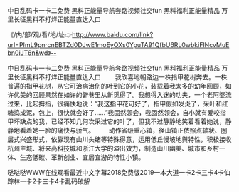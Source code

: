 中日乱码卡一卡二免费
黑料正能量导航套路视频社交fun
黑料福利正能量精品
万里长征黑料不打烊正能量直达入口


《/内/部/观/看/地/址👉http://www.baidu.com/link?url=PImL9pnrcnEBTZd0DJwE1moEyQXs0YpuTA91QfbU6RL0wbkiFlNcvMuEbn0iJT6n&wd》--

中日乱码卡一卡二免费
黑料正能量导航套路视频社交fun
黑料福利正能量精品
万里长征黑料不打烊正能量直达入口
　　我欣喜地朝路边一株指甲花树奔去。一株普遍的指甲花树，从它可治病治伤的叶到它的小花，装载着我太多的幼年回顾，如许优美的回顾果然在如许的僻巷里从新觅得了。我想得入迷的功夫，一个老阿婆流过来，比起拇指，很痛快地说：“我这指甲花可好了，指甲假如发炎了，采叶和红糖捣成泥，包上，很快就会好了……”我固然领会，我固然领会，自小就有爱咬指甲坏缺点的我，已经不知几何次采过它的叶了，但我不过静静地笑着看着她说，静静地看着她一脸的痛快与骄气。
　　动作省级重心镇，径山镇正依照点轴状、圈层式兴盛形式，依靠现有山川头绪等特殊得意，运用低丘慢坡地舆特性，积极接收杭州主城、将来高科技城和浙江大学的溢出效力，制造山川幽美、城市和乡村一体、生态低碳、革新创业、宜居宜游的特性小镇。





哒哒哒WWW在线观看最近中文字幕2018免费版2019一本大道一卡2卡三卡4卡仙踪林一卡2卡三卡4卡乱码破解
